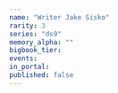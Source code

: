 ```yaml
---
name: "Writer Jake Sisko"
rarity: 3
series: "ds9"
memory_alpha: ""
bigbook_tier:
events:
in_portal:
published: false
---
```

